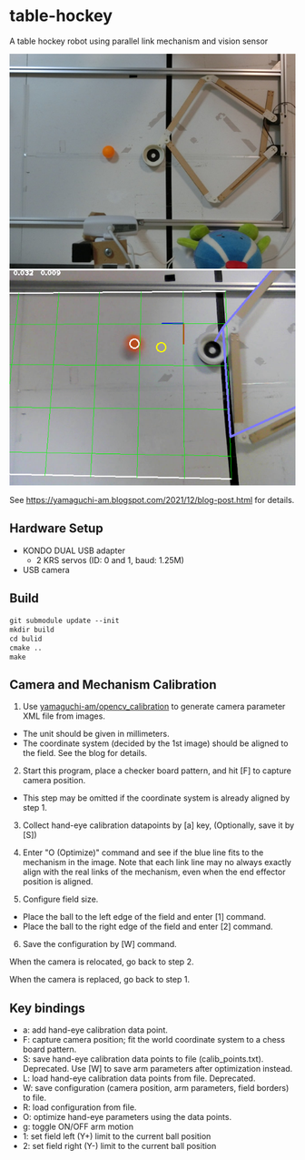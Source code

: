 # table-hockey
A table hockey robot using parallel link mechanism and vision sensor

![picture of the robot](./overview_1.jpg)
![screenshot](./screenshot_1.png)

See https://yamaguchi-am.blogspot.com/2021/12/blog-post.html for details.

## Hardware Setup
- KONDO DUAL USB adapter
  - 2 KRS servos (ID: 0 and 1, baud: 1.25M)
- USB camera

## Build

    git submodule update --init
    mkdir build
    cd bulid
    cmake ..
    make

## Camera and Mechanism Calibration
1. Use [yamaguchi-am/opencv_calibration](https://github.com/yamaguchi-am/opencv_calibration) to generate camera parameter XML file from images.
  - The unit should be given in millimeters.
  - The coordinate system (decided by the 1st image) should be aligned to the field. See the blog for details.

2. Start this program, place a checker board pattern, and hit [F] to capture camera position.
  - This step may be omitted if the coordinate system is already aligned by step 1.

3. Collect hand-eye calibration datapoints by [a] key, (Optionally, save it by [S])

4. Enter "O (Optimize)" command and see if the blue line fits to the mechanism in the image. Note that each link line may no always exactly align with the real links of the mechanism, even when the end effector position is aligned.

5. Configure field size.
  - Place the ball to the left edge of the field and enter [1] command.
  - Place the ball to the right edge of the field and enter [2] command.

6. Save the configuration by [W] command.

When the camera is relocated, go back to step 2.

When the camera is replaced, go back to step 1.

## Key bindings

- a: add hand-eye calibration data point.
- F: capture camera position; fit the world coordinate system to a chess board pattern.
- S: save hand-eye calibration data points to file (calib_points.txt). Deprecated. Use [W] to save arm parameters after optimization instead.
- L: load hand-eye calibration data points from file. Deprecated.
- W: save configuration (camera position, arm parameters, field borders) to file.
- R: load configuration from file.
- O: optimize hand-eye parameters using the data points.
- g: toggle ON/OFF arm motion
- 1: set field left (Y+) limit to the current ball position
- 2: set field right (Y-) limit to the current ball position
